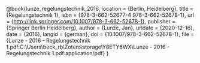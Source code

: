 
@book{lunze_regelungstechnik_2016,
	location = {Berlin, Heidelberg},
	title = {Regelungstechnik 1},
	isbn = {978-3-662-52677-4 978-3-662-52678-1},
	url = {http://link.springer.com/10.1007/978-3-662-52678-1},
	publisher = {Springer Berlin Heidelberg},
	author = {Lunze, Jan},
	urldate = {2020-12-16},
	date = {2016},
	langid = {german},
	doi = {10.1007/978-3-662-52678-1},
	file = {Lunze - 2016 - Regelungstechnik 1.pdf:C\:\\Users\\beck_rb\\Zotero\\storage\\Y8ETY6WX\\Lunze - 2016 - Regelungstechnik 1.pdf:application/pdf}
}